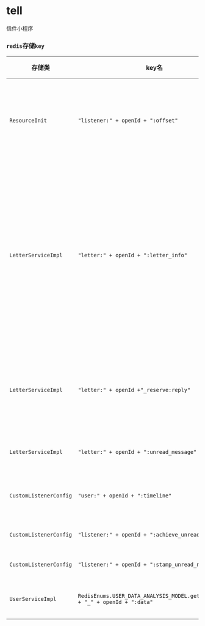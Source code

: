 # tell

信件小程序

### `redis`存储`key`

| 存储类                 | key名                                                        | 存储内容                                                     |
| ---------------------- | ------------------------------------------------------------ | ------------------------------------------------------------ |
| `ResourceInit`         | `"listener:" + openId + ":offset"`                           | 保存每个人的邮票成就已经获取的偏移量                         |
| `LetterServiceImpl`    | `"letter:" + openId + ":letter_info"`                        | 每个人的信件内容，包括上次访问时间，上次访问时数据库内容的数量已经信件的List |
| `LetterServiceImpl`    | `"letter:" + openId +"_reserve:reply"`                       | 保存历史信件内容，属于历史回信内容                           |
| `LetterServiceImpl`    | `"letter:" + openId + ":unread_message"`                     | 回复信件未读消息                                             |
| `CustomListenerConfig` | `"user:" + openId + ":timeline"`                             | 每个用户的时间线内容                                         |
| `CustomListenerConfig` | `"listener:" + openId + ":achieve_unread_num"`               | 未读成就数量                                                 |
| `CustomListenerConfig` | `"listener:" + openId + ":stamp_unread_num"`                 | 未读邮票数量                                                 |
| `UserServiceImpl`      | `RedisEnums.USER_DATA_ANALYSIS_MODEL.getRedisKey() + "_" + openId + ":data"` | 用户数据分析内容                                             |




